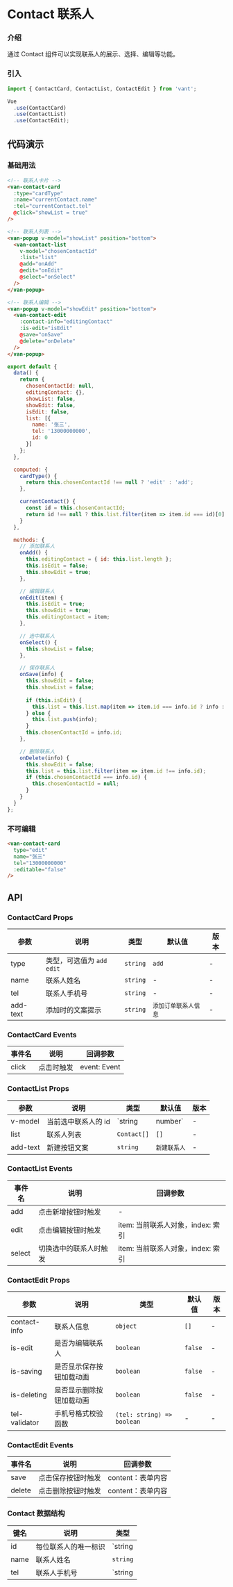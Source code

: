 # Contact 联系人

### 介绍

通过 Contact 组件可以实现联系人的展示、选择、编辑等功能。

### 引入

``` javascript
import { ContactCard, ContactList, ContactEdit } from 'vant';

Vue
  .use(ContactCard)
  .use(ContactList)
  .use(ContactEdit);
```

## 代码演示

### 基础用法

```html
<!-- 联系人卡片 -->
<van-contact-card
  :type="cardType"
  :name="currentContact.name"
  :tel="currentContact.tel"
  @click="showList = true"
/>

<!-- 联系人列表 -->
<van-popup v-model="showList" position="bottom">
  <van-contact-list
    v-model="chosenContactId"
    :list="list"
    @add="onAdd"
    @edit="onEdit"
    @select="onSelect"
  />
</van-popup>

<!-- 联系人编辑 -->
<van-popup v-model="showEdit" position="bottom">
  <van-contact-edit
    :contact-info="editingContact"
    :is-edit="isEdit"
    @save="onSave"
    @delete="onDelete"
  />
</van-popup>
```

``` javascript
export default {
  data() {
    return {
      chosenContactId: null,
      editingContact: {},
      showList: false,
      showEdit: false,
      isEdit: false,
      list: [{
        name: '张三',
        tel: '13000000000',
        id: 0
      }]
    };
  },

  computed: {
    cardType() {
      return this.chosenContactId !== null ? 'edit' : 'add';
    },

    currentContact() {
      const id = this.chosenContactId;
      return id !== null ? this.list.filter(item => item.id === id)[0] : {};
    }
  },

  methods: {
    // 添加联系人
    onAdd() {
      this.editingContact = { id: this.list.length };
      this.isEdit = false;
      this.showEdit = true;
    },

    // 编辑联系人
    onEdit(item) {
      this.isEdit = true;      
      this.showEdit = true;
      this.editingContact = item;
    },

    // 选中联系人
    onSelect() {
      this.showList = false;
    },

    // 保存联系人
    onSave(info) {
      this.showEdit = false;
      this.showList = false;
      
      if (this.isEdit) {
        this.list = this.list.map(item => item.id === info.id ? info : item);
      } else {
        this.list.push(info);
      }
      this.chosenContactId = info.id;
    },

    // 删除联系人
    onDelete(info) {
      this.showEdit = false;
      this.list = this.list.filter(item => item.id !== info.id);
      if (this.chosenContactId === info.id) {
        this.chosenContactId = null;
      }
    }
  }
};
```

### 不可编辑

```html
<van-contact-card
  type="edit"
  name="张三"
  tel="13000000000"
  :editable="false"
/>
```

## API

### ContactCard Props

| 参数 | 说明 | 类型 | 默认值 | 版本 |
|------|------|------|------|------|
| type | 类型，可选值为 `add` `edit` | `string` | `add` | - |
| name | 联系人姓名 | `string` | - | - |
| tel | 联系人手机号 | `string` | - | - |
| add-text | 添加时的文案提示 | `string` | `添加订单联系人信息` | - |

### ContactCard Events

| 事件名 | 说明 | 回调参数 |
|------|------|------|
| click | 点击时触发 | event: Event |

### ContactList Props

| 参数 | 说明 | 类型 | 默认值 | 版本 |
|------|------|------|------|------|
| v-model | 当前选中联系人的 id | `string | number` | - | - |
| list | 联系人列表 | `Contact[]` | `[]` | - |
| add-text | 新建按钮文案 | `string` | `新建联系人` | - |

### ContactList Events

| 事件名 | 说明 | 回调参数 |
|------|------|------|
| add | 点击新增按钮时触发 | - |
| edit | 点击编辑按钮时触发 | item: 当前联系人对象，index: 索引 |
| select | 切换选中的联系人时触发 | item: 当前联系人对象，index: 索引 |

### ContactEdit Props

| 参数 | 说明 | 类型 | 默认值 | 版本 |
|------|------|------|------|------|
| contact-info | 联系人信息 | `object` | `[]` | - |
| is-edit | 是否为编辑联系人 | `boolean` | `false` | - |
| is-saving | 是否显示保存按钮加载动画 | `boolean` | `false` | - |
| is-deleting | 是否显示删除按钮加载动画 | `boolean` | `false` | - |
| tel-validator | 手机号格式校验函数 | `(tel: string) => boolean` | - | - |

### ContactEdit Events

| 事件名 | 说明 | 回调参数 |
|------|------|------|
| save | 点击保存按钮时触发 | content：表单内容 |
| delete | 点击删除按钮时触发 | content：表单内容 |

### Contact 数据结构

| 键名 | 说明 | 类型 |
|------|------|------|
| id | 每位联系人的唯一标识 | `string | number` |
| name | 联系人姓名 | `string` |
| tel | 联系人手机号 | `string | number` |
